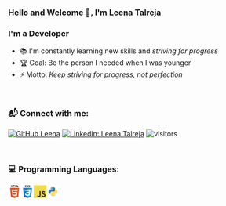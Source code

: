 ### Hello and Welcome 👋, I'm Leena Talreja

### I'm a Developer

- 📚 I'm constantly learning new skills and _striving for progress_
- 🏆 Goal: Be the person I needed when I was younger
- ⚡ Motto: _Keep striving for progress, not perfection_


<!---
leenatalreja/leenatalreja is a ✨ special ✨ repository because its `README.md` (this file) appears on your GitHub profile.
You can click the Preview link to take a look at your changes.
--->
<br />


### 📬 Connect with me:
[![GitHub Leena](https://img.shields.io/github/followers/leena-talreja?label=follow&style=social)](https://github.com/leenatalreja)
[![Linkedin: Leena Talreja](https://img.shields.io/badge/-leena%20talreja-blue?style=flat-square&logo=Linkedin&logoColor=white&link=https://www.linkedin.com/in/leena-talreja/)](https://www.linkedin.com/in/leena-talreja/)
![visitors](https://visitor-badge.glitch.me/badge?page_id=leena.id&left_color=green&right_color=blue)

<br />


### 💻 Programming Languages:
<img align="left" target="_blank" alt="HTML" width="26px" src="https://raw.githubusercontent.com/github/explore/80688e429a7d4ef2fca1e82350fe8e3517d3494d/topics/html/html.png" />
<img align="left" target="_blank" alt="CSS" width="26px" src="https://raw.githubusercontent.com/github/explore/80688e429a7d4ef2fca1e82350fe8e3517d3494d/topics/css/css.png" />
<img align="left" target="_blank" alt="JavaScript" width="26px" src="https://raw.githubusercontent.com/github/explore/80688e429a7d4ef2fca1e82350fe8e3517d3494d/topics/javascript/javascript.png" />
<img align="left" target="_blank" alt="Python" width="26px" src="https://raw.githubusercontent.com/github/explore/80688e429a7d4ef2fca1e82350fe8e3517d3494d/topics/python/python.png" />
